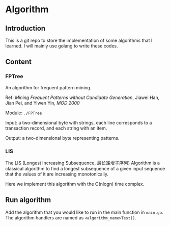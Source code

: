 # Algorithm

## Introduction

This is a git repo to store the implementation of some algorithms that I learned. I will mainly use golang to write these codes.

## Content

### FPTree

An algorithm for frequent pattern mining.

Ref: *Mining Frequent Patterns without Candidate Generation*, Jiawei Han, Jian Pei, and Yiwen Yin, *MOD 2000*

Module: ```./FPTree```

Input: a two-dimensional byte with strings, each line corresponds to a transaction record, and each string with an item.

Output: a two-dimensional byte representing patterns.

### LIS

The LIS (Longest Increasing Subsequence, 最长递增子序列) Algorithm is a classical algorithm to find a longest subsequence of a given input sequence that the values of it are increasing monotonically. 

Here we implement this algorithm with the O(nlogn) time complex.

## Run algorithm

Add the algorithm that you would like to run in the main function in ```main.go```. The algorithm handlers are named as ```<algorithm_name>Test()```.
